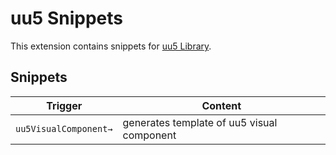 # uu5 Snippets

This extension contains snippets for [uu5 Library](https://uuapp.plus4u.net/uu-webkit-maing02/b6d739b46b0a4f4980891c3c54a6df5d/).

## Snippets

| Trigger               | Content                                    |
| --------------------- | ------------------------------------------ |
| `uu5VisualComponent→` | generates template of uu5 visual component |
